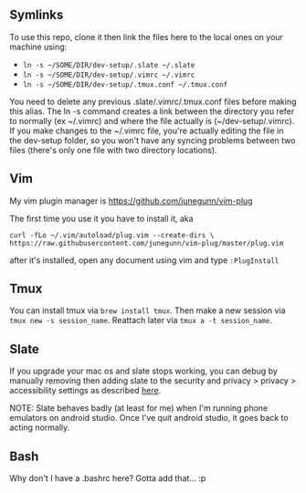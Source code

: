 ## Symlinks
To use this repo, clone it then link the files here to the local ones on your machine using:

 - `ln -s ~/SOME/DIR/dev-setup/.slate ~/.slate`
 - `ln -s ~/SOME/DIR/dev-setup/.vimrc ~/.vimrc`
 - `ln -s ~/SOME/DIR/dev-setup/.tmux.conf ~/.tmux.conf`
 
You need to delete any previous .slate/.vimrc/.tmux.conf files before making this alias. The ln -s command creates a link between the directory you refer to normally (ex \~/.vimrc) and where the file actually is (\~/dev-setup/.vimrc). If you make changes to the ~/.vimrc file, you're actually editing the file in the dev-setup folder, so you won't have any syncing problems between two files (there's only one file with two directory locations).

## Vim
My vim plugin manager is https://github.com/junegunn/vim-plug

The first time you use it you have to install it, aka

`curl -fLo ~/.vim/autoload/plug.vim --create-dirs \
    https://raw.githubusercontent.com/junegunn/vim-plug/master/plug.vim`
    
after it's installed, open any document using vim and type `:PlugInstall`

## Tmux
You can install tmux via `brew install tmux`. Then make a new session via `tmux new -s session_name`. Reattach later via `tmux a -t session_name`.

## Slate
If you upgrade your mac os and slate stops working, you can debug by manually removing then adding slate to the security and privacy > privacy > accessibility settings as described [here](https://github.com/jigish/slate/issues/405).

NOTE: Slate behaves badly (at least for me) when I'm running phone emulators on android studio. Once I've quit android studio, it goes back to acting normally.

## Bash
Why don't I have a .bashrc here? Gotta add that... :p
